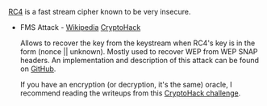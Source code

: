 [RC4](https://en.wikipedia.org/wiki/RC4) is a fast stream cipher known to be very insecure.



* FMS Attack - [Wikipedia](https://en.wikipedia.org/wiki/Fluhrer,_Mantin_and_Shamir_attack) [CryptoHack](https://aes.cryptohack.org/oh_snap)

    Allows to recover the key from the keystream when RC4's key is in the form (nonce || unknown). Mostly used to recover WEP from WEP SNAP headers. An implementation and description of this attack can be found on [GitHub](https://github.com/jackieden26/FMS-Attack/blob/master/keyRecover.py).

    If you have an encryption (or decryption, it's the same) oracle, I recommend reading the writeups from this [CryptoHack challenge](https://aes.cryptohack.org/oh_snap).

